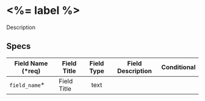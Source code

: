 # <%= label %>
Description

## Specs

Field Name (*req) | Field Title  | Field Type | Field Description | Conditional
--- | --- | :---: | --- | ---
`field_name`* | Field Title | text |
